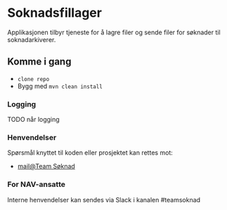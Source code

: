 Soknadsfillager
================
Applikasjonen tilbyr tjeneste for å lagre filer og sende filer for søknader til soknadarkiverer.

## Komme i gang
* `clone repo`
* Bygg med `mvn clean install`

### Logging
TODO når logging

### Henvendelser
Spørsmål knyttet til koden eller prosjektet kan rettes mot:
* [mail@Team Søknad](DGNAVITTeamselvbetjening-Soknad@nav.no)

### For NAV-ansatte
Interne henvendelser kan sendes via Slack i kanalen #teamsoknad


